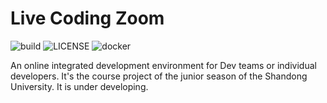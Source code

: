 # Live Coding Zoom

![build](https://img.shields.io/appveyor/ci/ai-shandong-university/live-coding-zoom.svg?style=flat-square) ![LICENSE](https://img.shields.io/github/license/ai-shandong-university/live-coding-zoom.svg?style=flat-square) ![docker](https://img.shields.io/docker/automated/ai-shandong-university/live-coding-zoom.svg?style=flat-square)

An online integrated development environment for Dev teams or individual developers. It's the course project of the junior season of the Shandong University. It is under developing.




